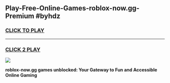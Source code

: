 
## Play-Free-Online-Games-roblox-now.gg-Premium #byhdz
<h3>
<a href="https://premium.freeplayer.one?title=roblox-now.gg&ref=8M">CLICK TO PLAY</a></h3>
<hr>

<h3>
<a href="https://premium.freeplayer.one?title=roblox-now.gg&ref=8M">CLICK 2 PLAY</a>
  
</h3>

<a href="https://premium.freeplayer.one?title=roblox-now.gg&ref=8M"><img src="https://clearcache.store/games.png"></a>


**roblox-now.gg games unblocked: Your Gateway to Fun and Accessible Online Gaming**
